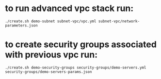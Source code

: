 # to run advanced vpc stack run:

```./create.sh demo-subnet subnet-vpc/vpc.yml subnet-vpc/network-parameters.json```

# to create security groups associated with previous vpc run: 

```./create.sh demo-security-groups security-groups/demo-servers.yml security-groups/demo-servers-params.json```